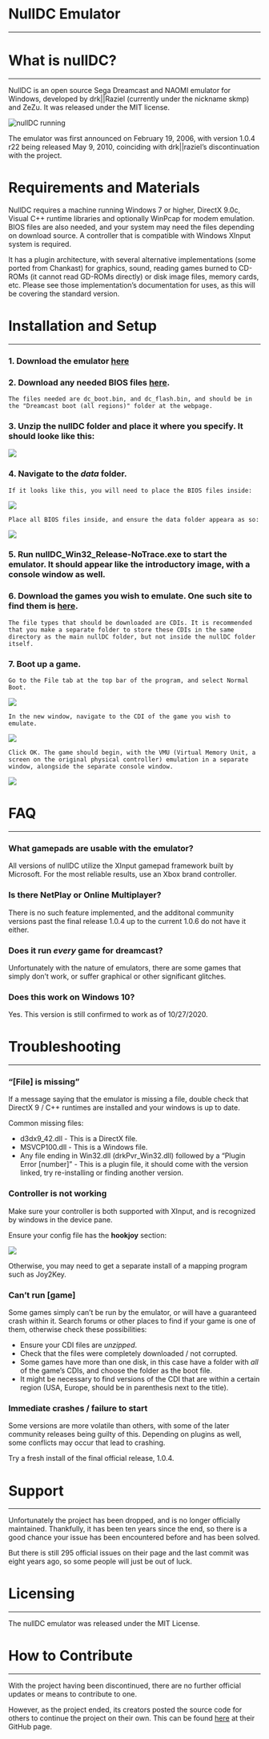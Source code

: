 NullDC Emulator
================

-----

# What is nullDC?

-----

NullDC is an open source Sega Dreamcast and NAOMI emulator for Windows,
developed by drk||Raziel (currently under the nickname skmp) and ZeZu.
It was released under the MIT license.

![nullDC running](figures/nullDC%20\(1\).PNG)

The emulator was first announced on February 19, 2006, with version
1.0.4 r22 being released May 9, 2010, coinciding with drk||raziel’s
discontinuation with the project.

# Requirements and Materials

NullDC requires a machine running Windows 7 or higher, DirectX 9.0c,
Visual C++ runtime libraries and optionally WinPcap for modem emulation.
BIOS files are also needed, and your system may need the files depending
on download source. A controller that is compatible with Windows XInput
system is required.

It has a plugin architecture, with several alternative implementations
(some ported from Chankast) for graphics, sound, reading games burned to
CD-ROMs (it cannot read GD-ROMs directly) or disk image files, memory
cards, etc. Please see those implementation’s documentation for uses, as
this will be covering the standard version.

# Installation and Setup

-----

### 1\. Download the emulator [here](https://www.emuparadise.me/emulators/files/user/NullDC%201.0.4-389.zip)

### 2\. Download any needed BIOS files [here](https://www.emuparadise.me/biosfiles/bios.html).

    The files needed are dc_boot.bin, and dc_flash.bin, and should be in the "Dreamcast boot (all regions)" folder at the webpage. 

### 3\. Unzip the nullDC folder and place it where you specify. It should looke like this:

![](figures/1.PNG)

### 4\. Navigate to the *data* folder.

    If it looks like this, you will need to place the BIOS files inside:

![](figures/2.PNG)

    Place all BIOS files inside, and ensure the data folder appeara as so:

![](figures/3.PNG)

### 5\. Run **nullDC\_Win32\_Release-NoTrace.exe** to start the emulator. It should appear like the introductory image, with a console window as well.

### 6\. Download the games you wish to emulate. One such site to find them is [here](https://www.emuparadise.me/Sega_Dreamcast_ISOs/1).

    The file types that should be downloaded are CDIs. It is recommended that you make a separate folder to store these CDIs in the same directory as the main nullDC folder, but not inside the nullDC folder itself.

### 7\. Boot up a game.

    Go to the File tab at the top bar of the program, and select Normal Boot.

![](figures/4.PNG)

    In the new window, navigate to the CDI of the game you wish to emulate.

![](figures/5.PNG)

    Click OK. The game should begin, with the VMU (Virtual Memory Unit, a screen on the original physical controller) emulation in a separate window, alongside the separate console window.

![](figures/6.PNG)

# FAQ

-----

### What gamepads are usable with the emulator?

All versions of nullDC utilize the XInput gamepad framework built by
Microsoft. For the most reliable results, use an Xbox brand controller.

### Is there NetPlay or Online Multiplayer?

There is no such feature implemented, and the additonal community
versions past the final release 1.0.4 up to the current 1.0.6 do not
have it either.

### Does it run *every* game for dreamcast?

Unfortunately with the nature of emulators, there are some games that
simply don’t work, or suffer graphical or other significant glitches.

### Does this work on Windows 10?

Yes. This version is still confirmed to work as of 10/27/2020.

# Troubleshooting

-----

### “\[File\] is missing”

If a message saying that the emulator is missing a file, double check
that DirectX 9 / C++ runtimes are installed and your windows is up to
date.

Common missing files:

  - d3dx9\_42.dll - This is a DirectX file.
  - MSVCP100.dll - This is a Windows file.
  - Any file ending in Win32.dll (drkPvr\_Win32.dll) followed by a
    “Plugin Error \[number\]” - This is a plugin file, it should come
    with the version linked, try re-installing or finding another
    version.

### Controller is not working

Make sure your controller is both supported with XInput, and is
recognized by windows in the device pane.

Ensure your config file has the **hookjoy** section:

![](figures/7.PNG)

Otherwise, you may need to get a separate install of a mapping program
such as Joy2Key.

### Can’t run \[game\]

Some games simply can’t be run by the emulator, or will have a
guaranteed crash within it. Search forums or other places to find if
your game is one of them, otherwise check these possibilities:

  - Ensure your CDI files are *unzipped*.
  - Check that the files were completely downloaded / not corrupted.
  - Some games have more than one disk, in this case have a folder with
    *all* of the game’s CDIs, and choose the folder as the boot file.
  - It might be necessary to find versions of the CDI that are within a
    certain region (USA, Europe, should be in parenthesis next to the
    title).

### Immediate crashes / failure to start

Some versions are more volatile than others, with some of the later
community releases being guilty of this. Depending on plugins as well,
some conflicts may occur that lead to crashing.

Try a fresh install of the final official release, 1.0.4.

# Support

-----

Unfortunately the project has been dropped, and is no longer officially
maintained. Thankfully, it has been ten years since the end, so there is
a good chance your issue has been encountered before and has been
solved.

But there is still 295 official issues on their page and the last commit
was eight years ago, so some people will just be out of luck.

# Licensing

-----

The nullDC emulator was released under the MIT License.

# How to Contribute

-----

With the project having been discontinued, there are no further official
updates or means to contribute to one.

However, as the project ended, its creators posted the source code for
others to continue the project on their own. This can be found
[here](https://github.com/skmp/nulldc) at their GitHub page.
